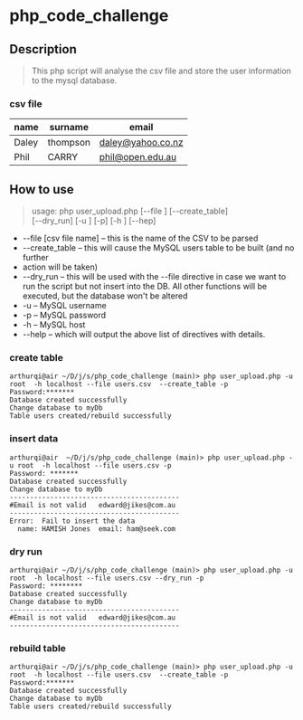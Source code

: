 # php_code_challenge

## Description 

> This php script will analyse the csv file and store the user information to the mysql database.
	
### csv file 

| name   | surname  | email          |
| ------ | -----    |----------------|
| Daley  | thompson | daley@yahoo.co.nz|
| Phil   | CARRY    |phil@open.edu.au |


## How to use

> usage: php user_upload.php [--file <filename>] [--create_table]  
> 			[--dry_run] [-u <username>] [-p] [-h <hostname>] [--hep]  
	   
- --file [csv file name] – this is the name of the CSV to be parsed
-  --create_table – this will cause the MySQL users table to be built (and no further
-  action will be taken)
- --dry_run – this will be used with the --file directive in case we want to run the script but not insert into the DB. All other functions will be executed, but the database won't be altered
-  -u – MySQL username
- -p – MySQL password
- -h – MySQL host
-  --help – which will output the above list of directives with details.

	
	
### create table
```
arthurqi@air ~/D/j/s/php_code_challenge (main)> php user_upload.php -u root  -h localhost --file users.csv  --create_table -p
Password:*******
Database created successfully
Change database to myDb
Table users created/rebuild successfully
```
	
### insert data
```
arthurqi@air  ~/D/j/s/php_code_challenge (main)> php user_upload.php -u root  -h localhost --file users.csv -p
Password: *******
Database created successfully
Change database to myDb
------------------------------------------
#Email is not valid   edward@jikes@com.au
------------------------------------------
Error:  Fail to insert the data
  name: HAMISH Jones  email: ham@seek.com
```

### dry run
	
```
arthurqi@air ~/D/j/s/php_code_challenge (main)> php user_upload.php -u root  -h localhost --file users.csv --dry_run -p
Password: ********
Database created successfully
Change database to myDb
------------------------------------------
#Email is not valid   edward@jikes@com.au
------------------------------------------
```
	
### rebuild table
```
arthurqi@air ~/D/j/s/php_code_challenge (main)> php user_upload.php -u root  -h localhost --file users.csv  --create_table -p
Password:*******
Database created successfully
Change database to myDb
Table users created/rebuild successfully
```
	
